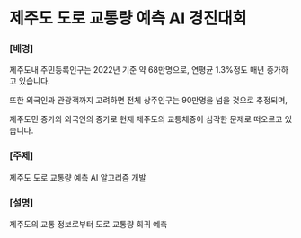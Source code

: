 # 제주도 도로 교통량 예측 AI 경진대회
### [배경]

제주도내 주민등록인구는 2022년 기준 약 68만명으로, 연평균 1.3%정도 매년 증가하고 있습니다.

또한 외국인과 관광객까지 고려하면 전체 상주인구는 90만명을 넘을 것으로 추정되며,

제주도민 증가와 외국인의 증가로 현재 제주도의 교통체증이 심각한 문제로 떠오르고 있습니다.

### [주제]

제주도 도로 교통량 예측 AI 알고리즘 개발

### [설명]

제주도의 교통 정보로부터 도로 교통량 회귀 예측
